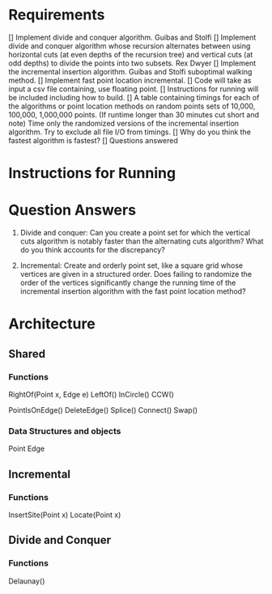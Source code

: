 # Requirements
[] Implement divide and conquer algorithm. Guibas and Stolfi
[] Implement divide and conquer algorithm whose recursion alternates between
using horizontal cuts (at even depths of the recursion tree) and vertical cuts (at odd depths) to divide the
points into two subsets. Rex Dwyer
[] Implement the incremental insertion algorithm.  Guibas and Stolfi suboptimal walking method.
[] Implement fast point location incremental.
[] Code will take as input a csv file containing, use floating point.
[] Instructions for running will be included including how to build.
[] A table containing timings for each of the algorithms or point location methods on random points
sets of 10,000, 100,000, 1,000,000 points.  (If runtime longer than 30 minutes cut short and note)
Time only the randomized versions of the incremental insertion algorithm. Try
to exclude all file I/O from timings.
[] Why do you think the fastest algorithm is fastest?
[] Questions answered

# Instructions for Running


# Question Answers

1. Divide and conquer: Can you create a point set for which the vertical cuts algorithm
is notably faster than the alternating cuts algorithm?
What do you think accounts for the discrepancy?


2. Incremental: Create and orderly point set, like a square grid whose vertices are 
given in a structured order. Does failing to randomize the order of the vertices significantly change
the running time of the incremental insertion algorithm with the fast point location method?


# Architecture

## Shared

### Functions
RightOf(Point x, Edge e)
LeftOf()
InCircle()
CCW()

PointIsOnEdge()
DeleteEdge()
Splice()
Connect()
Swap()

### Data Structures and objects
Point
Edge

## Incremental

### Functions
InsertSite(Point x)
Locate(Point x)

## Divide and Conquer

### Functions
Delaunay()
